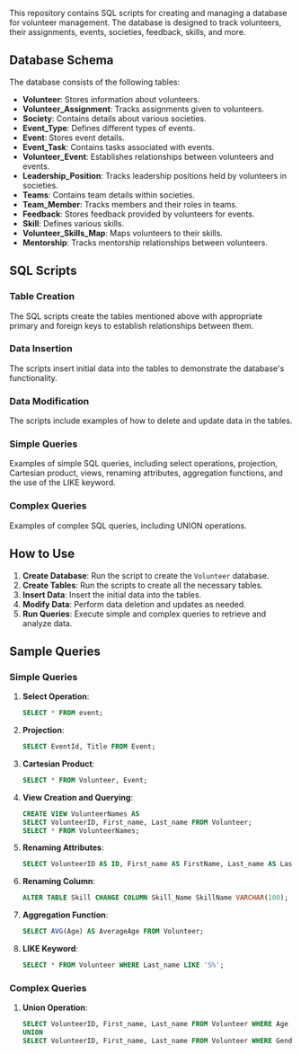 This repository contains SQL scripts for creating and managing a database for volunteer management. The database is designed to track volunteers, their assignments, events, societies, feedback, skills, and more.

## Database Schema

The database consists of the following tables:

- **Volunteer**: Stores information about volunteers.
- **Volunteer_Assignment**: Tracks assignments given to volunteers.
- **Society**: Contains details about various societies.
- **Event_Type**: Defines different types of events.
- **Event**: Stores event details.
- **Event_Task**: Contains tasks associated with events.
- **Volunteer_Event**: Establishes relationships between volunteers and events.
- **Leadership_Position**: Tracks leadership positions held by volunteers in societies.
- **Teams**: Contains team details within societies.
- **Team_Member**: Tracks members and their roles in teams.
- **Feedback**: Stores feedback provided by volunteers for events.
- **Skill**: Defines various skills.
- **Volunteer_Skills_Map**: Maps volunteers to their skills.
- **Mentorship**: Tracks mentorship relationships between volunteers.

## SQL Scripts

### Table Creation

The SQL scripts create the tables mentioned above with appropriate primary and foreign keys to establish relationships between them.

### Data Insertion

The scripts insert initial data into the tables to demonstrate the database's functionality.

### Data Modification

The scripts include examples of how to delete and update data in the tables.

### Simple Queries

Examples of simple SQL queries, including select operations, projection, Cartesian product, views, renaming attributes, aggregation functions, and the use of the LIKE keyword.

### Complex Queries

Examples of complex SQL queries, including UNION operations.

## How to Use

1. **Create Database**: Run the script to create the `Volunteer` database.
2. **Create Tables**: Run the scripts to create all the necessary tables.
3. **Insert Data**: Insert the initial data into the tables.
4. **Modify Data**: Perform data deletion and updates as needed.
5. **Run Queries**: Execute simple and complex queries to retrieve and analyze data.

## Sample Queries

### Simple Queries

1. **Select Operation**:
    ```sql
    SELECT * FROM event;
    ```

2. **Projection**:
    ```sql
    SELECT EventId, Title FROM Event;
    ```

3. **Cartesian Product**:
    ```sql
    SELECT * FROM Volunteer, Event;
    ```

4. **View Creation and Querying**:
    ```sql
    CREATE VIEW VolunteerNames AS
    SELECT VolunteerID, First_name, Last_name FROM Volunteer;
    SELECT * FROM VolunteerNames;
    ```

5. **Renaming Attributes**:
    ```sql
    SELECT VolunteerID AS ID, First_name AS FirstName, Last_name AS LastName FROM Volunteer;
    ```

6. **Renaming Column**:
    ```sql
    ALTER TABLE Skill CHANGE COLUMN Skill_Name SkillName VARCHAR(100);
    ```

7. **Aggregation Function**:
    ```sql
    SELECT AVG(Age) AS AverageAge FROM Volunteer;
    ```

8. **LIKE Keyword**:
    ```sql
    SELECT * FROM Volunteer WHERE Last_name LIKE 'S%';
    ```

### Complex Queries

1. **Union Operation**:
    ```sql
    SELECT VolunteerID, First_name, Last_name FROM Volunteer WHERE Age > 20
    UNION
    SELECT VolunteerID, First_name, Last_name FROM Volunteer WHERE Gender = 'Female';
    ```
